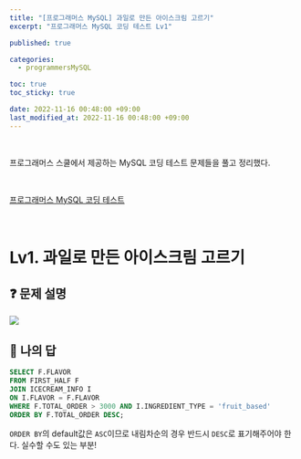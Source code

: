 ```yaml
---
title: "[프로그래머스 MySQL] 과일로 만든 아이스크림 고르기"
excerpt: "프로그래머스 MySQL 코딩 테스트 Lv1"

published: true

categories:
  - programmersMySQL

toc: true
toc_sticky: true

date: 2022-11-16 00:48:00 +09:00
last_modified_at: 2022-11-16 00:48:00 +09:00
---
```

<br>

프로그래머스 스쿨에서 제공하는 MySQL 코딩 테스트 문제들을 풀고 정리했다.

<br>

[프로그래머스 MySQL 코딩 테스트](https://school.programmers.co.kr/learn/challenges?order=recent&languages=mysql)

<br>

# Lv1. 과일로 만든 아이스크림 고르기

## ❓ 문제 설명
<img src = "https://user-images.githubusercontent.com/115082062/201965194-906d4b0c-6eed-4397-904f-9bc6adcc4fb5.JPG">


<br>

## 📝 나의 답

```sql
SELECT F.FLAVOR 
FROM FIRST_HALF F
JOIN ICECREAM_INFO I
ON I.FLAVOR = F.FLAVOR
WHERE F.TOTAL_ORDER > 3000 AND I.INGREDIENT_TYPE = 'fruit_based'
ORDER BY F.TOTAL_ORDER DESC;
```

`ORDER BY`의 default값은 `ASC`이므로 내림차순의 경우 반드시 `DESC`로 표기해주어야 한다. 실수할 수도 있는 부분!